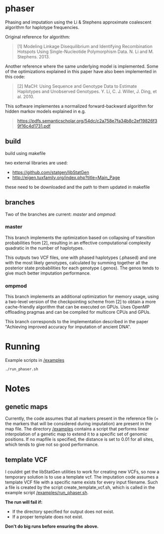 # phaser

Phasing and imputation using the Li & Stephens approximate coalescent algorithm for haplotype frequencies. 

Original reference for algorithm:
> [1] Modeling Linkage Disequilibrium and Identifying Recombination Hotspots Using Single-Nucleotide Polymorphism Data. N. Li and M. Stephens. 2013.

Another reference where the same underlying model is implemented. Some of the optimizations explained in this paper have also been implemented in this code:
> [2] MaCH: Using Sequence and Genotype Data to Estimate Haplotypes and Unobserved Genotypes. Y. Li, C. J. Willer, J. Ding, et al. 2010.


This software implementes a normalized forward-backward algorithm for hidden markov models explained in e.g.
>https://pdfs.semanticscholar.org/54dc/c2a758e7fa34b8c2ef19826f39f16c4d1731.pdf


## build ##

build using makefile

two external libraries are used:

* https://github.com/statgen/libStatGen
* http://eigen.tuxfamily.org/index.php?title=Main_Page

these need to be downloaded and the path to them updated in makefile


## branches ##
Two of the branches are current: *master* and *ompmod*:

### master ###
This branch implements the optimization based on collapsing of transition probabilities from [2], resulting in an effective computational complexity quadratic in the number of haplotypes.

This outputs two VCF files, one with phased haplotypes (.phased) and one with the most likely genotypes, calculated by summing together all the posterior state probabilities for each genotype (.genos). The genos tends to give much better imputation performance.

### ompmod ###
This branch implements an additional optimization for memory usage, using a two-level version of the checkpointing scheme from [2] to obtain a more cache-friendly algorithm that can be executed on GPUs. Uses OpenMP offloading pragmas and can be compiled for multicore CPUs and GPUs.

This branch corresponds to the implementation described in the paper "Achieving improved accuracy for imputation of ancient DNA".


# Running

Example scripts in [/examples](/examples)

```
./run_phaser.sh
```

# Notes

## genetic maps
Currently, the code assumes that all markers present in the reference file (= the markers that will be considered during imputation) are present in the map file. The directory [/examples](/examples) contains a script that performs linear interpolation of a genetic map to extend it to a specific set of genomic positions. If no mapfile is specified, the distance is set to 0.01 for all sites, which tends to give not so good performance.


## template VCF
I couldnt get the libStatGen utilities to work for creating new VCFs, so now a temporary solution is to use a template vcf. The imputation code assumes a template VCF file with a specific name exists for every input filename. Such a file is created by the script create_template_vcf.sh, which is called in the example script [/examples/run_phaser.sh](/examples/run_phaser.sh).

**The run will fail if:**
 * If the directory specified for output does not exist.
 * If a proper template does not exist.
 
**Don't do big runs before ensuring the above.**



